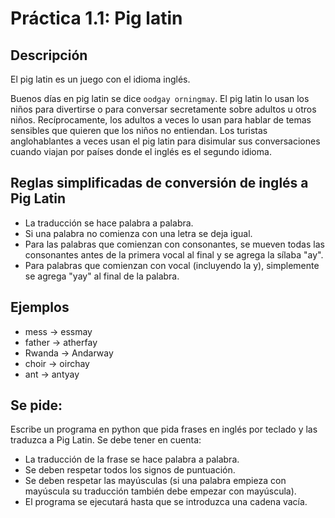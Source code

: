 # Práctica 1.1: Pig latin
## Descripción
El pig latin es un juego con el idioma inglés. 

Buenos días en pig latin se dice `oodgay orningmay`. El pig latin lo usan los niños para divertirse o para conversar secretamente sobre adultos u otros niños. Recíprocamente, los adultos a veces lo usan para hablar de temas sensibles que quieren que los niños no entiendan.
Los turistas anglohablantes a veces usan el pig latin para disimular sus
conversaciones cuando viajan por países donde el inglés es el segundo idioma.

## Reglas simplificadas de conversión de inglés a Pig Latin
 * La traducción se hace palabra a palabra.
 * Si una palabra no comienza con una letra se deja igual.
 * Para las palabras que comienzan con consonantes, se mueven todas las consonantes antes de la primera vocal al final y se agrega la sílaba "ay".
 * Para palabras que comienzan con vocal (incluyendo la y), simplemente se agrega "yay" al final de la palabra.

## Ejemplos
 * mess → essmay
 * father → atherfay
 * Rwanda → Andarway
 * choir → oirchay
 * ant → antyay

## Se pide:
Escribe un programa en python que pida frases en inglés por teclado y las traduzca a Pig Latin.
Se debe tener en cuenta:
 * La traducción de la frase se hace palabra a palabra.
 * Se deben respetar todos los signos de puntuación.
 * Se deben respetar las mayúsculas (si una palabra empieza con mayúscula su traducción también debe empezar con mayúscula).
 * El programa se ejecutará hasta que se introduzca una cadena vacía. 